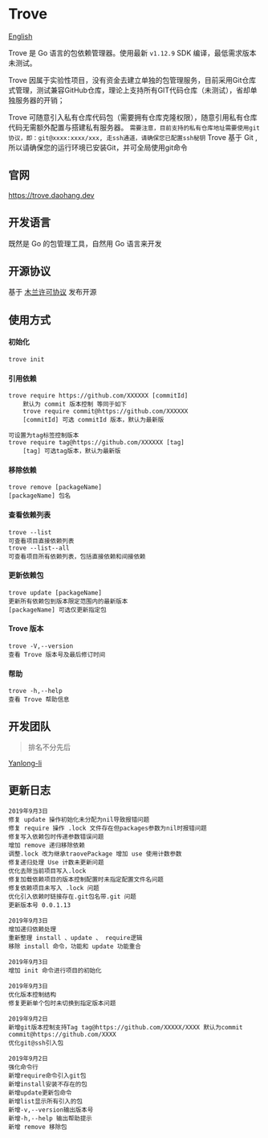 # Trove
[English](../README.md)

Trove 是 Go 语言的包依赖管理器。使用最新 `v1.12.9` SDK 编译，最低需求版本未测试。

Trove 因属于实验性项目，没有资金去建立单独的包管理服务，目前采用Git仓库式管理，测试兼容GitHub仓库，理论上支持所有GIT代码仓库（未测试），省却单独服务器的开销；

Trove 可随意引入私有仓库代码包（需要拥有仓库克隆权限），随意引用私有仓库代码无需额外配置与搭建私有服务器。
`需要注意，目前支持的私有仓库地址需要使用git协议，即：git@xxxx:xxxx/xxx, 走ssh通道，请确保您已配置ssh秘钥`
Trove 基于 Git ,所以请确保您的运行环境已安装Git，并可全局使用git命令
## 官网
https://trove.daohang.dev
## 开发语言
既然是 Go 的包管理工具，自然用 Go 语言来开发
## 开源协议
基于 [木兰许可协议](http://license.coscl.org.cn/MulanPSL) 发布开源

## 使用方式
#### 初始化
    trove init
#### 引用依赖
    trove require https://github.com/XXXXXX [commitId]
        默认为 commit 版本控制 等同于如下
        trove require commit@https://github.com/XXXXXX
        [commitId] 可选 commitId 版本，默认为最新版
        
    可设置为tag标签控制版本
    trove require tag@https://github.com/XXXXXX [tag]
        [tag] 可选tag版本，默认为最新版
#### 移除依赖
    trove remove [packageName]
    [packageName] 包名
#### 查看依赖列表
    trove --list
    可查看项目直接依赖列表
    trove --list--all
    可查看项目所有依赖列表，包括直接依赖和间接依赖
#### 更新依赖包
    trove update [packageName]
    更新所有依赖包到版本限定范围内的最新版本
    [packageName] 可选仅更新指定包
#### Trove 版本
    trove -V,--version
    查看 Trove 版本号及最后修订时间
#### 帮助
    trove -h,--help
    查看 Trove 帮助信息
## 开发团队
>排名不分先后

[Yanlong-li](https://github.com/yanlong-li)

## 更新日志
    
    2019年9月3日
    修复 update 操作初始化未分配为nil导致报错问题
    修复 require 操作 .lock 文件存在但packages参数为nil时报错问题
    修复写入依赖包时传递参数错误问题
    增加 remove 递归移除依赖
    调整.lock 改为继承traovePackage 增加 use 使用计数参数
    修复递归处理 Use 计数未更新问题
    优化去除当前项目写入.lock
    修复加载依赖项目的版本控制配置时未指定配置文件名问题
    修复依赖项目未写入 .lock 问题
    优化引入依赖时链接存在.git包名带.git 问题
    更新版本号 0.0.1.13
    
    2019年9月3日
    增加递归依赖处理
    重新整理 install 、update 、 require逻辑
    移除 install 命令，功能和 update 功能重合
    
    2019年9月3日
    增加 init 命令进行项目的初始化
    
    2019年9月3日
    优化版本控制结构
    修复更新单个包时未切换到指定版本问题

    2019年9月2日
    新增git版本控制支持Tag tag@https://github.com/XXXXX/XXXX 默认为commit commit@https://github.com/XXXX
    优化git@ssh引入包
    
    2019年9月2日
    强化命令行
    新增require命令引入git包
    新增install安装不存在的包
    新增update更新包命令
    新增list显示所有引入的包
    新增-v,--version输出版本号
    新增-h,--help 输出帮助提示
    新增 remove 移除包